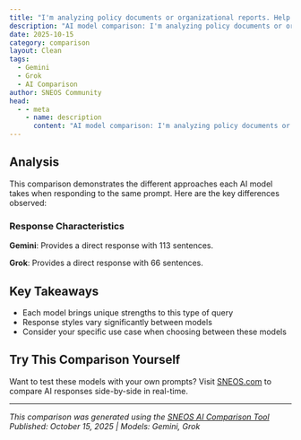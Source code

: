 ```yaml
---
title: "I'm analyzing policy documents or organizational reports. Help me: 1) Treat documents as social products not neutral records"
description: "AI model comparison: I'm analyzing policy documents or organizational reports. Help me: 1) Treat documents as social prod..."
date: 2025-10-15
category: comparison
layout: Clean
tags:
  - Gemini
  - Grok
  - AI Comparison
author: SNEOS Community
head:
  - - meta
    - name: description
      content: "AI model comparison: I'm analyzing policy documents or organizational reports. Help me: 1) Treat documents as social products not neutral rec..."
---
```


<ChatComparison
  title="I'm analyzing policy documents or organizational reports. Help me: 1) Treat documents as social products not neutral records"
  prompt="I'm analyzing policy documents or organizational reports. Help me: 1) Treat documents as social products not neutral records"
  :responses='{"Gemini": "Excellent! This is a foundational principle in critical document analysis. Treating documents as \u0022social products\u0022 means recognizing they are not simply windows onto reality, but rather carefully constructed artifacts that reflect, shape, and are shaped by the social, political, and cultural contexts in which they are created and used.\n\nHere\u0027s how to adopt this perspective, broken down into key analytical areas and questions to guide your analysis:\n\n---\n\n## Treating Documents as Social Products, Not Neutral Records\n\nThis approach shifts your focus from simply extracting factual information to understanding the **production, purpose, reception, and power dynamics** embedded within the document. You\u0027re looking for the \u0022how\u0022 and \u0022why,\u0022 not just the \u0022what.\u0022\n\n### Core Premise: Documents are Performances\n\nThink of a document as a **performance** or a **strategic intervention** in a social arena, rather than a mere mirror reflecting objective reality. It has actors, an audience, a script (content), a stage (context), and often a hidden agenda or desired outcome.\n\n### Key Analytical Lenses \u0026 Questions:\n\n#### 1. **The Producers/Authorship:**\n*   **Who created this document?** (Individuals, specific department, committee, external consultants, a specific power holder?)\n*   **What are their organizational roles, positions, and interests?** What power do they hold or seek to exert?\n*   **What are their mandates, values, or ideological leanings?** (e.g., profit-driven, public service, activist, conservative, progressive).\n*   **What specific knowledge or expertise do they claim or represent?** Whose voices are legitimized through their authorship?\n*   **Why *them* and not someone else?** What does their identity bring to the document\u0027s authority or framing?\n\n#### 2. **The Audience(s) \u0026 Intended Reception:**\n*   **Who is the primary intended audience?** (Internal staff, external stakeholders, the public, government regulators, specific interest groups, funding bodies, potential critics?)\n*   **Are there multiple audiences?** If so, how does the document attempt to speak to different groups, potentially with conflicting interests?\n*   **What does the document want the audience to *think, feel, believe, or do*?** (e.g., accept a decision, support a policy, remain compliant, perceive the organization positively, overlook a problem, legitimate an action).\n*   **How is the language, tone, and level of detail tailored to this audience?** (e.g., technical jargon for experts, simplified language for the public, formal tone for authorities).\n\n#### 3. **The Purpose \u0026 Function (Stated vs. Unstated):**\n*   **What is the *stated* purpose of this document?** (e.g., to inform, propose, justify, report, instruct, persuade).\n*   **What are the *unstated* or latent purposes?** (e.g., to legitimate past actions, deflect blame, consolidate power, manage public perception, pre-empt criticism, demonstrate compliance, define a problem in a certain way, establish norms, control discourse).\n*   **What \u0022work\u0022 does this document *do* in the organization or wider society?** (e.g., define reality, distribute resources, establish hierarchy, set boundaries, create consensus, enforce discipline).\n*   **Why was this document produced *now*?** What event, crisis, or opportunity triggered its creation?\n\n#### 4. **The Context (Historical, Political, Social, Organizational):**\n*   **What historical moment or political climate was this document produced in?** How do broader societal trends, debates, or events influence its content and framing?\n*   **What is the specific organizational culture or power structure it emerged from?** What are the internal politics at play?\n*   **What are the prevailing discourses or ideologies it draws upon or challenges?** (e.g., neoliberalism, sustainability, human rights, efficiency, accountability).\n*   **What other documents or policies is it responding to, building upon, or contradicting?**\n\n#### 5. **Content, Language \u0026 Framing:**\n*   **What is included, and crucially, what is *excluded* or downplayed?** (Omissions are rarely neutral). Why might certain information, perspectives, or voices be absent?\n*   **How are key concepts, problems, or solutions defined (or left undefined)?** Whose definitions are privileged?\n*   **What metaphors, analogies, or rhetorical devices are used?** How do these shape understanding or emotion?\n*   **What kind of evidence or data is presented?** How is it sourced, presented, and interpreted? What kind of evidence is *not* used? (e.g., reliance on quantitative vs. qualitative data, specific metrics).\n*   **What voice and tone are adopted?** (e.g., authoritative, neutral, persuasive, conciliatory, urgent, detached). How is objectivity claimed or constructed?\n*   **What narratives or storylines are constructed?** Who are the \u0022heroes\u0022 and \u0022villains\u0022 (explicit or implicit)? What trajectory of events is presented?\n\n#### 6. **Form, Structure \u0026 Materiality:**\n*   **How is the document structured and organized?** (e.g., sections, headings, appendices, use of executive summaries). What does this tell you about its intended use or message?\n*   **What visual elements are used?** (Charts, graphs, images, logos). How do these contribute to the message or legitimacy?\n*   **What type of document is it?** (e.g., policy brief, strategic plan, annual report, press release, internal memo). Each type has its own conventions and implications.\n*   **How is it physically produced and disseminated?** (e.g., glossy report, simple PDF, formal legislative act).\n\n#### 7. **Power Dynamics \u0026 Ideology:**\n*   **Whose interests does this document primarily serve or protect?** Whose interests are marginalized or disadvantaged?\n*   **How does the document seek to legitimize or challenge existing power structures, norms, or inequalities?**\n*   **What ideological assumptions underpin the document\u0027s arguments or recommendations?**\n*   **How does it construct authority or expertise?**\n\n---\n\n### In Practice:\n\nWhen you pick up a policy document or report, instead of just reading it for facts, start by asking:\n\n*   \u0022Who created this, and why?\u0022\n*   \u0022Who is supposed to read this, and what do the authors want them to do?\u0022\n*   \u0022What is *not* being said, and why not?\u0022\n*   \u0022What historical, political, or organizational forces shaped its content?\u0022\n*   \u0022What picture of the world is this document trying to create?\u0022\n\nBy asking these types of critical questions, you move beyond the surface-level claims and begin to uncover the deeper social, political, and strategic forces at play in the creation and use of the document. This will provide a much richer and more nuanced understanding of the policy or organization you are analyzing.", "Grok": "### Treating Documents as Social Products\n\nWhen analyzing policy documents or organizational reports, it\u0027s insightful to view them not as objective, neutral records of facts or events, but as **social products**\u2014artifacts shaped by human biases, power dynamics, institutional agendas, and cultural contexts. This perspective, drawn from fields like critical discourse analysis, sociology (e.g., works by Michel Foucault on discourse and power), and organizational studies (e.g., Goffman\u0027s frame analysis), encourages you to unpack how these texts construct reality rather than merely reflect it. Below, I\u0027ll break down how to apply this approach step-by-step, with practical tips and examples.\n\n#### 1. **Identify the Producers and Their Contexts**\n   - **Why it matters**: Documents are created by people or groups with specific interests, not in a vacuum. They embed the creators\u0027 values, priorities, and blind spots.\n   - **How to analyze**:\n     - Ask: Who authored this (e.g., a government agency, corporate team, NGO)? What was their role, affiliation, or funding source?\n     - Consider the historical, social, or political context: Was it written during a crisis, under regulatory pressure, or to appease stakeholders?\n   - **Example**: A corporate sustainability report might downplay environmental impacts to satisfy investors, framing data in ways that align with profit motives. Contrast this with an activist report from the same industry, which amplifies harms to push for change\u2014both \u0022report\u0022 facts, but neither is neutral.\n\n#### 2. **Examine Language and Framing**\n   - **Why it matters**: Words aren\u0027t neutral; they shape perceptions, legitimize actions, and exclude alternative viewpoints.\n   - **How to analyze**:\n     - Look for loaded terms: E.g., \u0022efficiency improvements\u0022 in a policy might euphemize layoffs, masking social costs.\n     - Analyze omissions: What\u0027s left out? Whose voices are absent (e.g., marginalized communities in a development policy)?\n     - Check rhetorical devices: Passive voice (\u0022mistakes were made\u0022) avoids accountability; active voice assigns blame.\n   - **Evidence base**: Linguistic studies, like those in Fairclough\u0027s *Critical Discourse Analysis*, show how texts reproduce ideologies. For instance, U.S. government reports on immigration often frame issues as \u0022border security\u0022 threats, prioritizing national interests over humanitarian ones.\n\n#### 3. **Uncover Power Dynamics and Ideologies**\n   - **Why it matters**: Documents serve as tools for maintaining or challenging power structures, reflecting (and reinforcing) dominant ideologies.\n   - **How to analyze**:\n     - Map beneficiaries: Who gains from the document\u0027s narrative? E.g., a policy favoring deregulation might empower corporations while sidelining workers.\n     - Trace influences: Are there citations from biased sources? How does the text align with broader ideologies (e.g., neoliberalism in economic reports)?\n     - Consider audience: Tailored for elites (jargon-heavy) or the public (simplified narratives)?\n   - **Example**: World Bank reports on development often promote market-driven solutions as \u0022universal best practices,\u0022 embedding Western economic ideologies while marginalizing local knowledge systems. This isn\u0027t neutral recording\u2014it\u0027s advocacy disguised as analysis.\n\n#### 4. **Evaluate Evidence and Assumptions**\n   - **Why it matters**: Even \u0022data-driven\u0022 documents select and interpret evidence to fit a story, influenced by social norms.\n   - **How to analyze**:\n     - Scrutinize sources: Are claims backed by peer-reviewed studies, or selective anecdotes? Check for cherry-picking.\n     - Question assumptions: E.g., a report assuming endless growth might ignore ecological limits due to capitalist biases.\n     - Cross-reference: Compare with alternative documents (e.g., independent audits) to reveal contradictions.\n   - **Justification**: Research in science and technology studies (e.g., Latour\u0027s *Science in Action*) demonstrates how facts are \u0022assembled\u0022 socially, not discovered neutrally. Organizational reports often use metrics like KPIs that prioritize quantifiable outputs over qualitative impacts.\n\n#### Practical Tips for Your Analysis\n- **Tools**: Use software like NVivo for thematic coding of language, or annotate digitally with tools like Hypothesis to highlight biases.\n- **Ethical lens**: This approach reveals inequities\u2014e.g., how policies perpetuate gender or racial biases\u2014but avoid cynicism; it can highlight reform opportunities.\n- **Further reading**: Start with *The Social Construction of Reality* by Berger and Luckmann for foundational theory, or *Policing the Crisis* by Hall et al. for policy examples.\n\nBy treating documents this way, your analysis becomes richer, revealing not just *what* is said, but *how* and *why* it\u0027s constructed. If you share a specific document or excerpt, I can help apply this to it!"}' published-date="{DateTime.UtcNow:HH:mm}"
/>

## Analysis

This comparison demonstrates the different approaches each AI model takes when responding to the same prompt. Here are the key differences observed:

### Response Characteristics

**Gemini**: Provides a direct response with 113 sentences. 

**Grok**: Provides a direct response with 66 sentences. 

## Key Takeaways

- Each model brings unique strengths to this type of query
- Response styles vary significantly between models
- Consider your specific use case when choosing between these models

## Try This Comparison Yourself

Want to test these models with your own prompts? Visit [SNEOS.com](https://sneos.com) to compare AI responses side-by-side in real-time.

---

*This comparison was generated using the [SNEOS AI Comparison Tool](https://sneos.com)*
*Published: October 15, 2025 | Models: Gemini, Grok*
